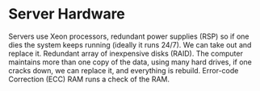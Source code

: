 
# Server Hardware

Servers use Xeon processors, redundant power supplies (RSP) so if one dies the system keeps running (ideally it runs 24/7). We can take out and replace it. Redundant array of inexpensive disks (RAID). The computer maintains more than one copy of the data, using many hard drives, if one cracks down, we can replace it, and everything is rebuild. Error-code Correction (ECC) RAM runs a check of the RAM.


